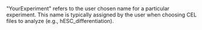 "YourExperiment" refers to the user chosen name for a particular experiment. This name is typically assigned by the user when choosing CEL files to analyze (e.g., hESC\_differentiation).